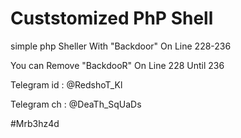 # Custstomized PhP Shell
simple php Sheller With "Backdoor" On Line 228-236
		  	
You can Remove "BackdooR"  On Line 228 Until 236 

Telegram id : @RedshoT_Kl

Telegram ch : @DeaTh_SqUaDs 

#Mrb3hz4d
